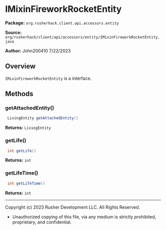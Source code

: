 # IMixinFireworkRocketEntity

**Package:** `org.rusherhack.client.api.accessors.entity`

**Source:** `org/rusherhack/client/api/accessors/entity/IMixinFireworkRocketEntity.java`

**Author:** John200410 7/22/2023



## Overview

`IMixinFireworkRocketEntity` is a interface.

## Methods

### getAttachedEntity()

```java
 LivingEntity getAttachedEntity()
```

**Returns:** `LivingEntity`

### getLife()

```java
 int getLife()
```

**Returns:** `int`

### getLifeTime()

```java
 int getLifeTime()
```

**Returns:** `int`

---

Copyright (c) 2023 Rusher Development LLC. All Rights Reserved.
* Unauthorized copying of this file, via any medium is strictly prohibited, proprietary, and confidential.
